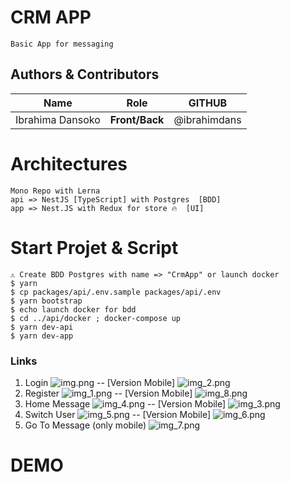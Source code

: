 # CRM APP
    Basic App for messaging 

## Authors & Contributors

| Name | Role | GITHUB|
|------|------|------|
| Ibrahima Dansoko | **Front/Back** | @ibrahimdans|

# Architectures

```
Mono Repo with Lerna 
api => NestJS [TypeScript] with Postgres  [BDD]
app => Nest.JS with Redux for store 🔥  [UI]
```
# Start Projet & Script
```shell script
⚠️ Create BDD Postgres with name => "CrmApp" or launch docker
$ yarn 
$ cp packages/api/.env.sample packages/api/.env
$ yarn bootstrap
$ echo launch docker for bdd 
$ cd ../api/docker ; docker-compose up 
$ yarn dev-api
$ yarn dev-app
```
### Links
1) Login
![img.png](shared/screen/img.png)
-- [Version Mobile]
![img_2.png](shared/screen/img_2.png)
2) Register
![img_1.png](shared/screen/img_1.png)
-- [Version Mobile]
![img_8.png](shared/screen/img_8.png)
3) Home Message
![img_4.png](shared/screen/img_4.png)
-- [Version Mobile]
![img_3.png](shared/screen/img_3.png)
4) Switch User
![img_5.png](shared/screen/img_5.png)
-- [Version Mobile]
![img_6.png](shared/screen/img_6.png)
5) Go To Message (only mobile)
![img_7.png](shared/screen/img_7.png)
# DEMO
<p align="center">
  <img alt="" src="./shared/demo.gif" />
</p>
